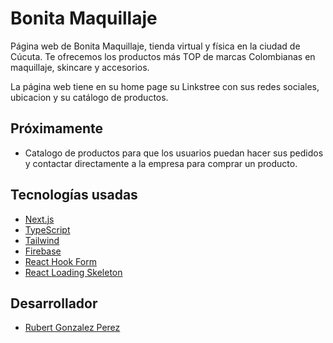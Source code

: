 # Bonita Maquillaje

Página web de Bonita Maquillaje, tienda virtual y física en la ciudad de Cúcuta. Te ofrecemos los productos más TOP de marcas Colombianas en maquillaje, skincare y accesorios.

La página web tiene en su home page su Linkstree con sus redes sociales, ubicacion y su catálogo de productos.

## Próximamente

- Catalogo de productos para que los usuarios puedan hacer sus pedidos y contactar directamente a la empresa para comprar un producto.

## Tecnologías usadas

- [Next.js](https://nextjs.org/)
- [TypeScript](https://www.typescriptlang.org/)
- [Tailwind](https://tailwindcss.com/)
- [Firebase](https://firebase.google.com/)
- [React Hook Form](https://react-hook-form.com/)
- [React Loading Skeleton](https://github.com/danilowu/react-loading-skeleton)

## Desarrollador

- [Rubert Gonzalez Perez](https://github.com/rubertg)
